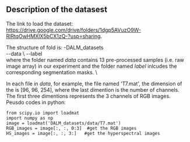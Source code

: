 ## Description of the datasest
The link to load the dataset: https://drive.google.com/drive/folders/1dgp5AVuzO9W-RlRtqOwHMXlX5bCX1zQ-?usp=sharing. 

The structure of fold is:
 -DALM_datasets \
  --data \ 
  --label \
where the folder named *data* contains 13 pre-processed samples (i.e. raw image array) in our experiment and the folder named *label* inlcudes the corresponding segmentation masks.  \ 

In each file in *data*, for example, the file named 'T7.mat', the dimension of the  is [96, 96, 254], where the last dimention is the number of channels. The first three dimentions represents the 3 channels of RGB images. Peusdo codes in python: 
```
from scipy.io import loadmat
import numpy as np
image = loadmat('DALM_datasets/data/T7.mat')
RGB_images = image[:, :, 0:3]  #get the RGB images
HS_images = image[:, :, 3:]   #get the hyperspectral images
```
